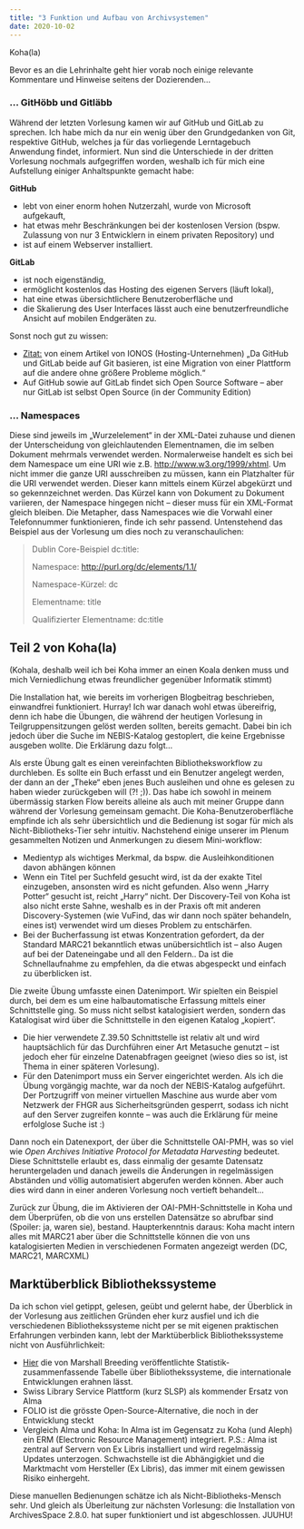 ```yaml
---
title: "3 Funktion und Aufbau von Archivsystemen"
date: 2020-10-02
---
```

Koha(la)

Bevor es an die Lehrinhalte geht hier vorab noch einige relevante Kommentare und Hinweise seitens der Dozierenden…

### … GitHöbb und Gitläbb
Während der letzten Vorlesung kamen wir auf GitHub und GitLab zu sprechen. Ich habe mich da nur ein wenig über den Grundgedanken von Git, respektive GitHub, welches ja für das vorliegende Lerntagebuch Anwendung findet, informiert. Nun sind die Unterschiede in der dritten Vorlesung nochmals aufgegriffen worden, weshalb ich für mich eine Aufstellung einiger Anhaltspunkte gemacht habe:

**GitHub**
+ lebt von einer enorm hohen Nutzerzahl, wurde von Microsoft aufgekauft,
+ hat etwas mehr Beschränkungen bei der kostenlosen Version (bspw. Zulassung von nur 3 Entwicklern in einem privaten Repository) und
+ ist auf einem Webserver installiert.

**GitLab**
+ ist noch eigenständig,
+ ermöglicht kostenlos das Hosting des eigenen Servers (läuft lokal),
+ hat eine etwas übersichtlichere Benutzeroberfläche und
+ die Skalierung des User Interfaces lässt auch eine benutzerfreundliche Ansicht auf mobilen Endgeräten zu.

Sonst noch gut zu wissen: 
+ [Zitat:](https://www.ionos.de/digitalguide/websites/web-entwicklung/gitlab-vs-github/) von einem Artikel von IONOS (Hosting-Unternehmen) „Da GitHub und GitLab beide auf Git basieren, ist eine Migration von einer Plattform auf die andere ohne größere Probleme möglich.“   
+ Auf GitHub sowie auf GitLab findet sich Open Source Software – aber nur GitLab ist selbst Open Source (in der Community Edition)

### … Namespaces
Diese sind jeweils im „Wurzelelement“ in der XML-Datei zuhause und dienen der Unterscheidung von gleichlautenden Elementnamen, die im selben Dokument mehrmals verwendet werden. Normalerweise handelt es sich bei dem Namespace um eine URI wie z.B. http://www.w3.org/1999/xhtml. Um nicht immer die ganze URI ausschreiben zu müssen, kann ein Platzhalter für die URI verwendet werden. Dieser kann mittels einem Kürzel abgekürzt und so gekennzeichnet werden. Das Kürzel kann von Dokument zu Dokument variieren, der Namespace hingegen nicht – dieser muss für ein XML-Format gleich bleiben. Die Metapher, dass Namespaces wie die Vorwahl einer Telefonnummer funktionieren, finde ich sehr passend. Untenstehend das Beispiel aus der Vorlesung um dies noch zu veranschaulichen:
> Dublin Core-Beispiel dc:title:
>
> Namespace: http://purl.org/dc/elements/1.1/
>
> Namespace-Kürzel: dc
>
> Elementname: title
>
> Qualifizierter Elementname: dc:title


## Teil 2 von Koha(la)
(Kohala, deshalb weil ich bei Koha immer an einen Koala denken muss und mich Verniedlichung etwas freundlicher gegenüber Informatik stimmt) 

Die Installation hat, wie bereits im vorherigen Blogbeitrag beschrieben, einwandfrei funktioniert. Hurray! Ich war danach wohl etwas übereifrig, denn ich habe die Übungen, die während der heutigen Vorlesung in Teilgruppensitzungen gelöst werden sollten, bereits gemacht. Dabei bin ich jedoch über die Suche im NEBIS-Katalog gestoplert, die keine Ergebnisse ausgeben wollte. Die Erklärung dazu folgt…

Als erste Übung galt es einen vereinfachten Bibliotheksworkflow zu durchleben. Es sollte ein Buch erfasst und ein Benutzer angelegt werden, der dann an der „Theke“ eben jenes Buch ausleihen und ohne es gelesen zu haben wieder zurückgeben will (?! ;)). Das habe ich sowohl in meinem übermässig starken Flow bereits alleine als auch mit meiner Gruppe dann während der Vorlesung gemeinsam gemacht. Die Koha-Benutzeroberfläche empfinde ich als sehr übersichtlich und die Bedienung ist sogar für mich als Nicht-Bibliotheks-Tier sehr intuitiv. Nachstehend einige unserer im Plenum gesammelten Notizen und Anmerkungen zu diesem Mini-workflow:

+ Medientyp als wichtiges Merkmal, da bspw. die Ausleihkonditionen davon abhängen können
+ Wenn ein Titel per Suchfeld gesucht wird, ist da der exakte Titel einzugeben, ansonsten wird es nicht gefunden. Also wenn „Harry Potter“ gesucht ist, reicht „Harry“ nicht. Der Discovery-Teil von Koha ist also nicht erste Sahne, weshalb es in der Praxis oft mit anderen Discovery-Systemen (wie VuFind, das wir dann noch später behandeln, eines ist) verwendet wird um dieses Problem zu entschärfen.
+ Bei der Bucherfassung ist etwas Konzentration gefordert, da der Standard MARC21 bekanntlich etwas unübersichtlich ist – also Augen auf bei der Dateneingabe und all den Feldern.. Da ist die Schnellaufnahme zu empfehlen, da die etwas abgespeckt und einfach zu überblicken ist.

Die zweite Übung umfasste einen Datenimport. Wir spielten ein Beispiel durch, bei dem es um eine halbautomatische Erfassung mittels einer Schnittstelle ging. So muss nicht selbst katalogisiert werden, sondern das Katalogisat wird über die Schnittstelle in den eigenen Katalog „kopiert“.
+ Die hier verwendete Z.39.50 Schnittstelle ist relativ alt und wird hauptsächlich für das Durchführen einer Art Metasuche genutzt – ist jedoch eher für einzelne Datenabfragen geeignet (wieso dies so ist, ist Thema in einer späteren Vorlesung).
+ Für den Datenimport muss ein Server eingerichtet werden. Als ich die Übung vorgängig machte, war da noch der NEBIS-Katalog aufgeführt. Der Portzugriff von meiner virtuellen Maschine aus wurde aber vom Netzwerk der FHGR aus Sicherheitsgründen gesperrt, sodass ich nicht auf den Server zugreifen konnte – was auch die Erklärung für meine erfolglose Suche ist :)

Dann noch ein Datenexport, der über die Schnittstelle OAI-PMH, was so viel wie *Open Archives Initiative Protocol for Metadata Harvesting* bedeutet. Diese Schnittstelle erlaubt es, dass einmalig der gesamte Datensatz heruntergeladen und danach jeweils die Änderungen in regelmässigen Abständen und völlig automatisiert abgerufen werden können. Aber auch dies wird dann in einer anderen Vorlesung noch vertieft behandelt…

Zurück zur Übung, die im Aktivieren der OAI-PMH-Schnittstelle in Koha und dem Überprüfen, ob die von uns erstellen Datensätze so abrufbar sind (Spoiler: ja, waren sie), bestand. Haupterkenntnis daraus: Koha macht intern alles mit MARC21  aber über die Schnittstelle können die von uns katalogisierten Medien in verschiedenen Formaten angezeigt werden (DC, MARC21, MARCXML)

## Marktüberblick Bibliothekssysteme
Da ich schon viel getippt, gelesen, geübt und gelernt habe, der Überblick in der Vorlesung aus zeitlichen Gründen eher kurz ausfiel und ich die verschiedenen Bibliothekssysteme nicht per se mit eigenen praktischen Erfahrungen verbinden kann, lebt der Marktüberblick Bibliothekssysteme nicht von Ausführlichkeit:
+ [Hier](https://americanlibrariesmagazine.org/wp-content/uploads/2020/04/charts-for-2020-Library-Systems-Report.pdf) die von Marshall Breeding veröffentlichte Statistik-zusammenfassende Tabelle über Bibliothekssysteme, die internationale Entwicklungen erahnen lässt.
+ Swiss Library Service Plattform (kurz SLSP) als kommender Ersatz von Alma
+ FOLIO ist die grösste Open-Source-Alternative, die noch in der Entwicklung steckt
+ Vergleich Alma und Koha: In Alma ist im Gegensatz zu Koha (und Aleph) ein ERM (Electronic Resource Management) integriert.
  P.S.: Alma ist zentral auf Servern von Ex Libris installiert und wird regelmässig Updates unterzogen. Schwachstelle ist die Abhängigkiet und die Marktmacht vom Hersteller (Ex Libris), das immer mit einem gewissen Risiko einhergeht.

Diese manuellen Bedienungen schätze ich als Nicht-Bibliotheks-Mensch sehr. Und gleich als Überleitung zur nächsten Vorlesung: die Installation von ArchivesSpace 2.8.0. hat super funktioniert und ist abgeschlossen. JUUHU!

